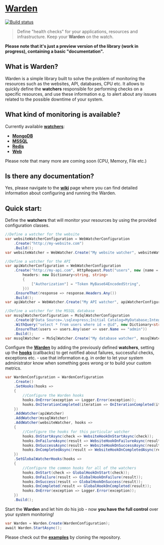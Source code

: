 # **[Warden](http://spetz.github.io/warden/)**

[![Build status](https://ci.appveyor.com/api/projects/status/47l3ldatuj526tf5/branch/master?svg=true)](https://ci.appveyor.com/project/spetz/Warden/branch/master)

> Define "health checks" for your applications, resources and
> infrastructure. Keep your **Warden** on the watch.

**Please note that it's just a preview version of the library (work in progress), containing a basic "documentation".**

**What is Warden?**
----------------

Warden is a simple library built to solve the problem of monitoring the resources such as the websites, API, databases, CPU etc. It allows to quickly define the **watchers** responsible for performing checks on a specific resources, and use these information e.g. to alert about any issues related to the possible downtime of your system.

**What kind of monitoring is available?**
----------------
Currently available **[watchers](https://github.com/spetz/Warden/wiki/Watchers)**:

 - **[MongoDB](https://github.com/spetz/Warden/wiki/Watcher-type-MongoDB)**
 - **[MSSQL](https://github.com/spetz/Warden/wiki/Watcher-type-MSSQL)**
 - **[Redis](https://github.com/spetz/Warden/wiki/Watcher-type-Redis)**
 - **[Web](https://github.com/spetz/Warden/wiki/Watcher-type-Web)**

Please note that many more are coming soon (CPU, Memory, File etc.)

**Is there any documentation?**
----------------

Yes, please navigate to the **[wiki](https://github.com/spetz/Warden/wiki)** page where you can find detailed information about configuring and running the Warden.

**Quick start**:
----------------

Define the **watchers** that will monitor your resources by using the provided configuration classes.
```csharp
//Define a watcher for the website 
var websiteWatcherConfiguration = WebWatcherConfiguration
    .Create("http://my-website.com")
    .Build();
var websiteWatcher = WebWatcher.Create("My website watcher", websiteWatcherConfiguration);

//Define a watcher for the API 
var apiWatcherConfiguration = WebWatcherConfiguration
    .Create("http://my-api.com", HttpRequest.Post("users", new {name = "test"},
        headers: new Dictionary<string, string>
        {
            ["Authorization"] = "Token MyBase64EncodedString",
        }))
    .EnsureThat(response => response.Headers.Any())
    .Build();
var apiWatcher = WebWatcher.Create("My API watcher", apiWatcherConfiguration);

//Define a watcher for the MSSQL database 
var mssqlWatcherConfiguration = MsSqlWatcherConfiguration
    .Create(@"Data Source=.\sqlexpress;Initial Catalog=MyDatabase;Integrated Security=True")
    .WithQuery("select * from users where id = @id", new Dictionary<string, object> {["id"] = 1})
    .EnsureThat(users => users.Any(user => user.Name == "admin"))
    .Build();
var mssqlWatcher = MsSqlWatcher.Create("My database watcher", mssqlWatcherConfiguration);
```

Configure the **[Warden](https://github.com/spetz/Warden/wiki/Warden)** by adding the previously defined **watchers**, setting up the **[hooks](https://github.com/spetz/Warden/wiki/Hooks)** (callbacks) to get notified about failures, successful checks, exceptions etc. - use that information e.g. in order to let your system administrator know when something goes wrong or to build your custom metrics.
```csharp
var WardenConfiguration = WardenConfiguration
    .Create()
    .SetHooks(hooks =>
    {
        //Configure the Warden hooks
        hooks.OnError(exception => Logger.Error(exception));
        hooks.OnIterationCompleted(iteration => OnIterationCompleted(iteration));
    })
    .AddWatcher(apiWatcher)
    .AddWatcher(mssqlWatcher)
    .AddWatcher(websiteWatcher, hooks =>
    {
        //Configure the hooks for this particular watcher
        hooks.OnStartAsync(check => WebsiteHookOnStartAsync(check));
        hooks.OnFailureAsync(result => WebsiteHookOnFailureAsync(result));
        hooks.OnSuccessAsync(result => WebsiteHookOnSuccessAsync(result));
        hooks.OnCompletedAsync(result => WebsiteHookOnCompletedAsync(result));
    })
    .SetGlobalWatcherHooks(hooks =>
    {
        //Configure the common hooks for all of the watchers
        hooks.OnStart(check => GlobalHookOnStart(check));
        hooks.OnFailure(result => GlobalHookOnFailure(result));
        hooks.OnSuccess(result => GlobalHookOnSuccess(result));
        hooks.OnCompleted(result => GlobalHookOnCompleted(result));
        hooks.OnError(exception => Logger.Error(exception));
    })
    .Build();
```

Start the **Warden** and let him do his job - now **you have the full control** over your system monitoring!
```csharp
var Warden = Warden.Create(WardenConfiguration);
await Warden.StartAsync();
```
Please check out the **[examples](https://github.com/spetz/Warden/wiki/Examples)** by cloning the repository.